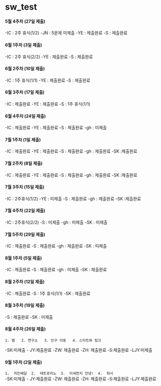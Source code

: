 # sw_test

#### 5월 4주차 (27일 제출)
-IC : 2주 휴식(1/2)
-JN : 5문제 미제출
-YE : 제출완료
-S : 제출완료
  
#### 6월 1주차 (3일 제출)
-IC : 2주 휴식(2/2)
-YE : 제출완료
-S : 제출완료

#### 6월 2주차 (10일 제출)
-IC : 1주 휴식(1/1)
-YE : 제출완료
-S : 제출완료

#### 6월 3주차 (17일 제출)
-IC : 제출완료
-YE : 제출완료
-S : 1주 휴식(1/1)

#### 6월 4주차 (24일 제출)
-IC : 제출완료
-YE : 제출완료
-S : 제출완료
-gh : 미제출  

#### 7월 1주차 (1일 제출)
-IC : 제출완료
-YE : 제출완료
-S : 제출완료
-gh : 제출완료
-SK :제출완료

#### 7월 2주차 (8일 제출)
-IC : 제출완료
-YE : 제출완료
-S : 제출완료
-gh : 제출완료
-SK :제출완료

#### 7월 3주차 (15일 제출)
-IC : 2주휴식(1/2)
-YE : 미제출
-S : 제출완료
-gh : 제출완료
-SK :제출완료

#### 7월 4주차 (22일 제출)
-IC : 2주휴식(2/2)
-S : 미제출
-gh : 미제출
-SK : 미제출
  
#### 7월 5주차 (29일 제출)
-IC : 제출완료
-S : 제출완료
-gh : 제출완료
-SK : 미제출
  
#### 8월 1주차 (5일 제출)
-IC : 제출완료
-S : 제출완료
-gh : 미제출
-SK : 제출완료
  
#### 8월 2주차 (12일 제출)
-IC : 제출완료
-S : 1주 휴식(1/1)
-SK : 제출완료

#### 8월 3주차 (19일 제출)
-S : 제출완료
-SK : 미제출

#### 8월 4주차 (26일 제출)
`1. 뱀   2. 연구소   3. 인구 이동   4. 스타트와 링크`
    
-SK:미제출  - JY:제출완료  -ZW: 제출완료 -ZH: 제출완료 -S:제출완료  -LJY:미제출

#### 9월 1주차 (2일 제출)
`1.  치킨배달  2.  테트로미노  3.  미세먼지 안녕!  4.  퇴사`         
-SK:미제출  - JY:제출완료  -ZW: 제출완료 -ZH: 제출완료 -S:제출완료  -LJY:제출완료
